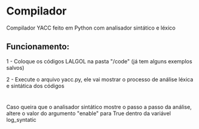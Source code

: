 # Compilador
Compilador YACC feito em Python com analisador sintático e léxico

## Funcionamento:
1 - Coloque os códigos LALGOL na pasta "/code"  (já tem alguns exemplos salvos)

2 - Execute o arquivo yacc.py, ele vai mostrar o processo de análise léxica e sintática dos códigos

#
Caso queira que o analisador sintático mostre o passo a passo da análise, altere o valor do argumento "enable" para True dentro da variável log_syntatic
